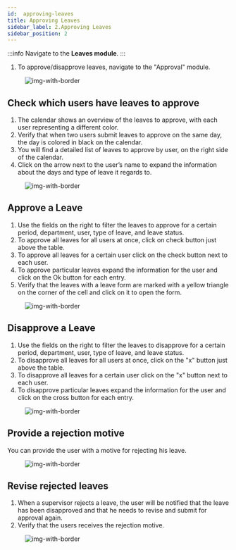 ```yaml
---
id:  approving-leaves
title: Approving Leaves
sidebar_label: 2.Approving Leaves
sidebar_position: 2
---
```


:::info
Navigate to the **Leaves module**. 
:::

1. To approve/disapprove leaves, navigate to the "Approval" module.

<figure>

![img-with-border](/img/university/leaves/approve-leaves1.png)
<figcaption></figcaption>
</figure>


## Check which users have leaves to approve

1. The calendar shows an overview of the leaves to approve, with each user representing a different color.
2. Verify that when two users submit leaves to approve on the same day, the day is colored in black on the calendar.
3. You will find a detailed list of leaves to approve by user, on the right side of the calendar.
4. Click on the arrow next to the user’s name to expand the information about the days and type of leave it regards to.

<figure>

![img-with-border](/img/university/leaves/approve-leaves2.png)
<figcaption></figcaption>
</figure>


## Approve a Leave

1. Use the fields on the right to filter the leaves to approve for a certain period, department, user, type of leave, and leave status.
2. To approve all leaves for all users at once, click on check button just above the table.
3. To approve all leaves for a certain user click on the check button next to each user.
4. To approve particular leaves expand the information for the user and click on the Ok button for each entry.
5. Verify that the leaves with a leave form are marked with a yellow triangle on the corner of the cell and click on it to open the form. 

<figure>

![img-with-border](/img/university/leaves/approve-leaves3.png)
<figcaption></figcaption>
</figure>

## Disapprove a Leave

1. Use the fields on the right to filter the leaves to disapprove for a certain period, department, user, type of leave, and leave status.
2. To disapprove all leaves for all users at once, click on the "x" button just above the table.
3. To disapprove all leaves for a certain user click on the "x" button next to each user.
4. To disapprove particular leaves expand the information for the user and click on the cross button for each entry.


<figure>

![img-with-border](/img/university/leaves/approve-leaves4.png)
<figcaption></figcaption>
</figure>

  
## Provide a rejection motive

You can provide the user with a motive for rejecting his leave.


<figure>

![img-with-border](/img/university/leaves/approve-leaves5.png)
<figcaption> </figcaption>
</figure>


## Revise rejected leaves

1. When a supervisor rejects a leave, the user will be notified that the leave has been disapproved and that he needs to revise and submit for approval again.
2. Verify that the users receives the rejection motive.

<figure>

![img-with-border](/img/university/leaves/approve-leaves6.png)
<figcaption> </figcaption>
</figure>
